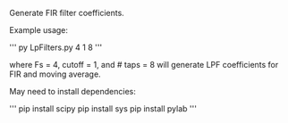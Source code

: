 Generate FIR filter coefficients. 

Example usage: 

'''
py LpFilters.py 4 1 8
'''

where Fs = 4, cutoff = 1, and # taps = 8 will generate LPF coefficients for FIR and moving average.

May need to install dependencies:

'''
pip install scipy
pip install sys
pip install pylab
'''
